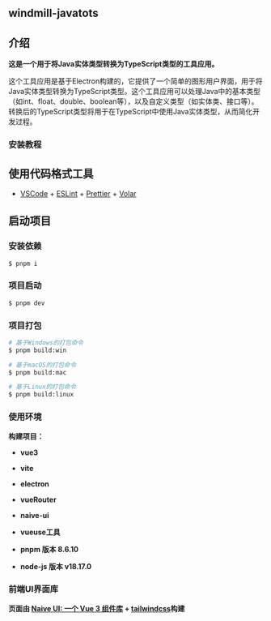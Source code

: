 ## windmill-javatots

## 介绍

**这是一个用于将Java实体类型转换为TypeScript类型的工具应用。**

这个工具应用是基于Electron构建的，它提供了一个简单的图形用户界面，用于将Java实体类型转换为TypeScript类型。这个工具应用可以处理Java中的基本类型（如int、float、double、boolean等），以及自定义类型（如实体类、接口等）。转换后的TypeScript类型将用于在TypeScript中使用Java实体类型，从而简化开发过程。

### 安装教程

## 使用代码格式工具

- [VSCode](https://code.visualstudio.com/) + [ESLint](https://marketplace.visualstudio.com/items?itemName=dbaeumer.vscode-eslint) + [Prettier](https://marketplace.visualstudio.com/items?itemName=esbenp.prettier-vscode) + [Volar](https://marketplace.visualstudio.com/items?itemName=Vue.volar)

## 启动项目

### 安装依赖

```bash
$ pnpm i
```

### 项目启动

```bash
$ pnpm dev
```

### 项目打包

```bash
# 基于Windows的打包命令
$ pnpm build:win

# 基于macOS的打包命令
$ pnpm build:mac

# 基于Linux的打包命令
$ pnpm build:linux
```

### 使用环境

**构建项目：**

- **vue3** 
- **vite**
- **electron**
- **vueRouter**
- **naive-ui**  
- **vueuse工具**

- **pnpm 版本 8.6.10**
- **node-js 版本 v18.17.0**

### 前端UI界面库

**页面由 [Naive UI: 一个 Vue 3 组件库](https://www.naiveui.com/zh-CN/os-theme)  + [tailwindcss](https://www.tailwindcss.cn/docs/installation)构建**

